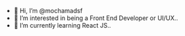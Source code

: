 - 👋 Hi, I’m @mochamadsf
- 👀 I’m interested in being a Front End Developer or UI/UX..
- 🌱 I’m currently learning React JS..
